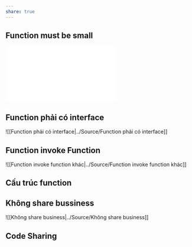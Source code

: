 ```yaml
---
share: true
---
```

## Function must be small

![Function phải nhỏ](Function%2520ph%E1%BA%A3i%2520nh%E1%BB%8F.md#)
## Function phải có interface

![[Function phải có interface|../Source/Function phải có interface]]
## Function invoke Function

![[Function invoke function khác|../Source/Function invoke function khác]]
## Cấu trúc function


## Không share bussiness
![[Không share business|../Source/Không share business]]
## Code Sharing
